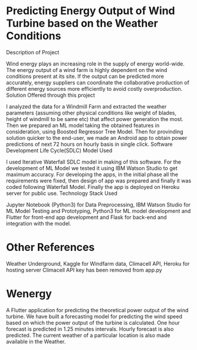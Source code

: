 # Predicting Energy Output of Wind Turbine based on the Weather Conditions

Description of Project

Wind energy plays an increasing role in the supply of energy world-wide. The energy output of a wind farm is highly dependent on the wind conditions present at its site. If the output can be predicted more accurately, energy suppliers can coordinate the collaborative production of different energy sources more efficiently to avoid costly overproduction.
Solution Offered through this project

I analyzed the data for a Windmill Farm and extracted the weather parameters (assuming other physical conditions like weight of blades, height of windmill to be same etc) that affect power generation the most. Then we prepared an ML model taking the obtained features in consideration, using Boosted Regressor Tree Model. Then for provinding solution quicker to the end-user, we made an Android app to obtain power predictions of next 72 hours on hourly basis in single click.
Software Development Life Cycle(SDLC) Model Used

I used Iterative Waterfall SDLC model in making of this software. For the development of ML Model we tested it using IBM Watson Studio to get maximum accuracy. For developing the apps, in the initial phase all the requirements were fixed, then design of app was prepared and finally it was coded following Waterfall Model. Finally the app is deployed on Heroku server for public use.
Technology Stack Used

Jupyter Notebook (Python3) for Data Preprocessing, IBM Watson Studio for ML Model Testing and Prototyping, Python3 for ML model development and Flutter for front-end app development and Flask for back-end and integration with the model.

# Other References

Weather Underground, Kaggle for Windfarm data, Climacell API, Heroku for hosting server
Climacell API key has been removed from app.py

# Wenergy

A Flutter application for predicting the theoretical power output of the wind turbine.
We have built a forecasting model for predicting the wind speed based on which the power 
output of the turbine is calculated.
One hour forecast is predicted in 1.25 minutes intervals.
Hourly forecast is also predicted.
The current weather of a particular location is also made available in the Weather.
